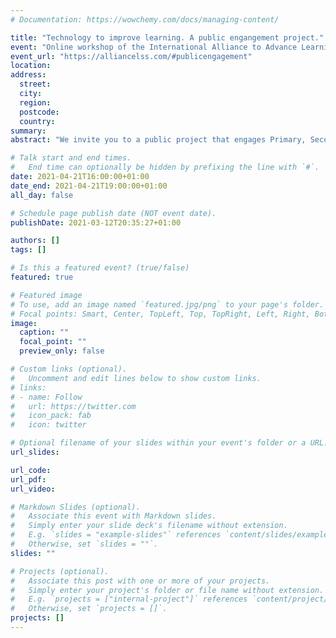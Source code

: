 ```yaml
---
# Documentation: https://wowchemy.com/docs/managing-content/

title: "Technology to improve learning. A public engangement project."
event: "Online workshop of the International Alliance to Advance Learning in the Digital Era (IAALDE)" 
event_url: "https://alliancelss.com/#publicengagement"
location:
address:
  street:
  city:
  region:
  postcode:
  country:
summary: 
abstract: "We invite you to a public project that engages Primary, Secondary, and Post-secondary education administrators, policy makers and researchers to translate education research into practice. We will adopt an interactive panel format where findings from research are highlighted by research experts, and visioning for translation and implementation are co-constructed through interaction between the expert panels and the invited participants. We will use research about human learning to motivate policies that advance technology for learning; promote a more functional orientation towards education; and realize advancements in current learning environments. Administrators and policy makers are invited to engage with leading world class researchers across areas of technology enhanced learning to accelerate the path from research into real educational impact through practice. This workshop will highlight key research areas, explore feedback, engage challenges from administrators and policy people, and use visioning to accelerate practical strategies. This discussion lays the foundation for documents, resources, and activities to move the conversation forward. The workshop is sponsored by the International Alliance to Advance Learning in a Digital Era, a not-for-profit alliance of over 3,000 researchers worldwide dedicated to learning and technology and the scientific advancement and practical understanding of how learners learn, how to teach, and how technology can support education."

# Talk start and end times.
#   End time can optionally be hidden by prefixing the line with `#`.
date: 2021-04-21T16:00:00+01:00
date_end: 2021-04-21T19:00:00+01:00
all_day: false

# Schedule page publish date (NOT event date).
publishDate: 2021-03-12T20:35:27+01:00

authors: []
tags: []

# Is this a featured event? (true/false)
featured: true

# Featured image
# To use, add an image named `featured.jpg/png` to your page's folder. 
# Focal points: Smart, Center, TopLeft, Top, TopRight, Left, Right, BottomLeft, Bottom, BottomRight.
image:
  caption: ""
  focal_point: ""
  preview_only: false

# Custom links (optional).
#   Uncomment and edit lines below to show custom links.
# links:
# - name: Follow
#   url: https://twitter.com
#   icon_pack: fab
#   icon: twitter

# Optional filename of your slides within your event's folder or a URL.
url_slides:

url_code:
url_pdf:
url_video:

# Markdown Slides (optional).
#   Associate this event with Markdown slides.
#   Simply enter your slide deck's filename without extension.
#   E.g. `slides = "example-slides"` references `content/slides/example-slides.md`.
#   Otherwise, set `slides = ""`.
slides: ""

# Projects (optional).
#   Associate this post with one or more of your projects.
#   Simply enter your project's folder or file name without extension.
#   E.g. `projects = ["internal-project"]` references `content/project/deep-learning/index.md`.
#   Otherwise, set `projects = []`.
projects: []
---
```

